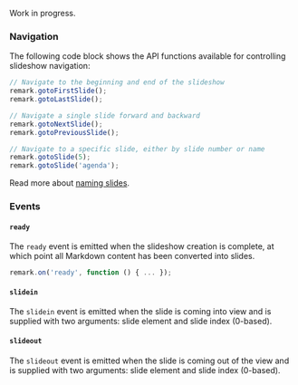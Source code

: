 Work in progress.

### Navigation

The following code block shows the API functions available for controlling slideshow navigation:

```javascript
// Navigate to the beginning and end of the slideshow
remark.gotoFirstSlide();
remark.gotoLastSlide();

// Navigate a single slide forward and backward
remark.gotoNextSlide();
remark.gotoPreviousSlide();

// Navigate to a specific slide, either by slide number or name
remark.gotoSlide(5);
remark.gotoSlide('agenda');
```

Read more about [naming slides](property-name).

### Events

#### `ready`

The `ready` event is emitted when the slideshow creation is complete, at which point all Markdown content has been converted into slides.

```javascript
remark.on('ready', function () { ... });
```

#### `slidein`

The `slidein` event is emitted when the slide is coming into view and is supplied with two arguments: slide element and slide index (0-based).

#### `slideout`

The `slideout` event is emitted when the slide is coming out of the view and is supplied with two arguments: slide element and slide index (0-based).

